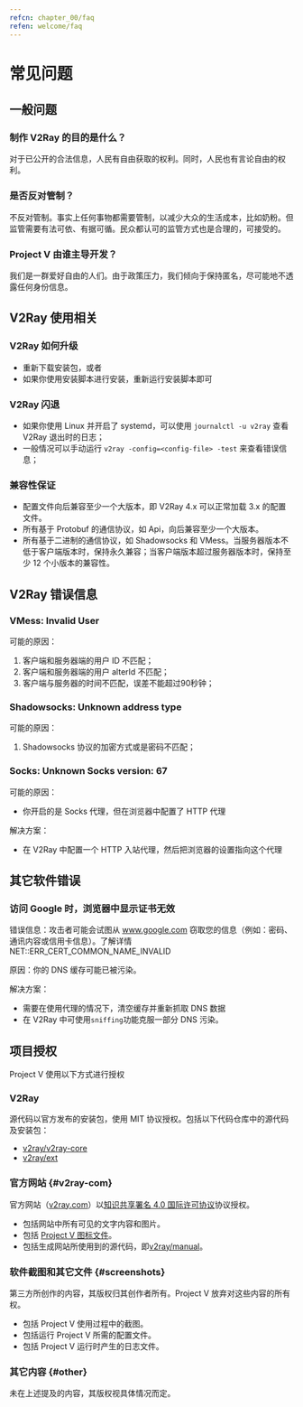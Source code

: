 ```yaml
---
refcn: chapter_00/faq
refen: welcome/faq
---
```


# 常见问题

## 一般问题

### 制作 V2Ray 的目的是什么？

对于已公开的合法信息，人民有自由获取的权利。同时，人民也有言论自由的权利。

### 是否反对管制？

不反对管制。事实上任何事物都需要管制，以减少大众的生活成本，比如奶粉。但监管需要有法可依、有据可循。民众都认可的监管方式也是合理的，可接受的。

### Project V 由谁主导开发？

我们是一群爱好自由的人们。由于政策压力，我们倾向于保持匿名，尽可能地不透露任何身份信息。

## V2Ray 使用相关

### V2Ray 如何升级

* 重新下载安装包，或者
* 如果你使用安装脚本进行安装，重新运行安装脚本即可

### V2Ray 闪退

* 如果你使用 Linux 并开启了 systemd，可以使用 `journalctl -u v2ray` 查看 V2Ray 退出时的日志；
* 一般情况可以手动运行 `v2ray -config=<config-file> -test` 来查看错误信息；

### 兼容性保证

* 配置文件向后兼容至少一个大版本，即 V2Ray 4.x 可以正常加载 3.x 的配置文件。
* 所有基于 Protobuf 的通信协议，如 Api，向后兼容至少一个大版本。
* 所有基于二进制的通信协议，如 Shadowsocks 和 VMess。当服务器版本不低于客户端版本时，保持永久兼容；当客户端版本超过服务器版本时，保持至少 12 个小版本的兼容性。

## V2Ray 错误信息

### VMess: Invalid User

可能的原因：

1. 客户端和服务器端的用户 ID 不匹配；
1. 客户端和服务器端的用户 alterId 不匹配；
1. 客户端与服务器的时间不匹配，误差不能超过90秒钟；

### Shadowsocks: Unknown address type

可能的原因：

1. Shadowsocks 协议的加密方式或是密码不匹配；

### Socks: Unknown Socks version: 67

可能的原因：

* 你开启的是 Socks 代理，但在浏览器中配置了 HTTP 代理

解决方案：

* 在 V2Ray 中配置一个 HTTP 入站代理，然后把浏览器的设置指向这个代理

## 其它软件错误

### 访问 Google 时，浏览器中显示证书无效

错误信息：攻击者可能会试图从 www.google.com 窃取您的信息（例如：密码、通讯内容或信用卡信息）。了解详情 NET::ERR_CERT_COMMON_NAME_INVALID

原因：你的 DNS 缓存可能已被污染。

解决方案：

* 需要在使用代理的情况下，清空缓存并重新抓取 DNS 数据
* 在 V2Ray 中可使用`sniffing`功能克服一部分 DNS 污染。

## 项目授权

Project V 使用以下方式进行授权

### V2Ray

源代码以官方发布的安装包，使用 MIT 协议授权。包括以下代码仓库中的源代码及安装包：

* [v2ray/v2ray-core](https://www.github.com/v2ray/v2ray-core/)
* [v2ray/ext](https://www.github.com/v2ray/ext)

### 官方网站 {#v2ray-com}

官方网站（[v2ray.com](https://www.v2ray.com/)）以[知识共享署名 4.0 国际许可协议](https://creativecommons.org/licenses/by/4.0/deed.zh)协议授权。

* 包括网站中所有可见的文字内容和图片。
* 包括 <a href="https://www.v2ray.com/resources/v2ray_1024.png" target="_blank">Project V 图标文件</a>。
* 包括生成网站所使用到的源代码，即[v2ray/manual](https://www.github.com/v2ray/manual)。

### 软件截图和其它文件 {#screenshots}

第三方所创作的内容，其版权归其创作者所有。Project V 放弃对这些内容的所有权。

* 包括 Project V 使用过程中的截图。
* 包括运行 Project V 所需的配置文件。
* 包括 Project V 运行时产生的日志文件。

### 其它内容 {#other}

未在上述提及的内容，其版权视具体情况而定。
